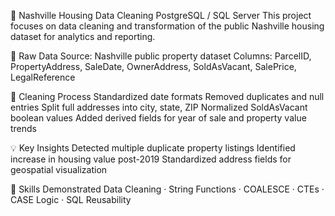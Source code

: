 
🏡 Nashville Housing Data Cleaning PostgreSQL / SQL Server
This project focuses on data cleaning and transformation of the public Nashville housing dataset for analytics and reporting.

🧾 Raw Data Source: 
Nashville public property dataset Columns: ParcelID, PropertyAddress, SaleDate, OwnerAddress, SoldAsVacant, SalePrice, LegalReference

🧹 Cleaning Process 
Standardized date formats Removed duplicates and null entries Split full addresses into city, state, ZIP Normalized SoldAsVacant boolean values Added derived fields for year of sale and property value trends

💡 Key Insights
Detected multiple duplicate property listings Identified increase in housing value post-2019 Standardized address fields for geospatial visualization

🧠 Skills Demonstrated 
Data Cleaning 
· String Functions 
· COALESCE 
· CTEs 
· CASE Logic 
· SQL Reusability
